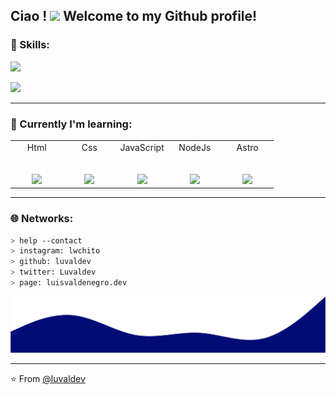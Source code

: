 <h2> Ciao ! <img src="https://media.giphy.com/media/mGcNjsfWAjY5AEZNw6/giphy.gif" width="50"> Welcome to my Github profile! </h2> 

### :wrench: Skills:

<p>
  <a href="https://skillicons.dev">
    <img src="https://skillicons.dev/icons?i=c,cpp,java"/>
    <p>
    <img src="https://skillicons.dev/icons?i=vscode,photoshop,xd,figma,obsidian"/>
  </a>
</p>

---

### 📕 Currently I'm learning:

<table>
  <tbody>
    <tr valign="top">
      <td width="20%" align="center">
        <span>Html </span><br><br><br>
        <img height="64px" src="https://skillicons.dev/icons?i=html">
      </td>
      <td width="20%" align="center">
        <span>Css </span><br><br><br>
        <img height="64px" src="https://skillicons.dev/icons?i=css">
      </td>
      <td width="20%" align="center">
        <span>JavaScript</span><br><br><br>
        <img height="64px" src="https://skillicons.dev/icons?i=js">
      </td>
      <td width="20%" align="center">
        <span>NodeJs </span><br><br><br>
        <img height="64px" src="https://skillicons.dev/icons?i=nodejs">
      </td>
      <td width="20%" align="center">
        <span>Astro </span><br><br><br>
        <img height="64px" src="https://skillicons.dev/icons?i=astro">
      </td>
    </tr>
  </tbody>
</table>

---

### 🌐 Networks:

````bash
> help --contact
> instagram: lwchito
> github: luvaldev
> twitter: Luvaldev
> page: luisvaldenegro.dev
````
![bottom.png](https://raw.githubusercontent.com/iCharlesZ/FigureBed/master/img/readme-bottom.png)

---
⭐️ From [@luvaldev](https://github.com/luvaldev)



